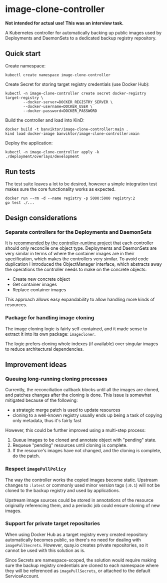 # image-clone-controller

**Not intended for actual use! This was an interview task.**

A Kubernetes controller for automatically backing up public images used by
Deployments and DaemonSets to a dedicated backup registry repository.

## Quick start

Create namespace:

    kubectl create namespace image-clone-controller

Create Secret for storing target registry credentials (use Docker Hub):

    kubectl -n image-clone-controller create secret docker-registry target-registry \
            --docker-server=DOCKER_REGISTRY_SERVER \
            --docker-username=DOCKER_USER \
            --docker-password=DOCKER_PASSWORD

Build the controller and load into KinD:

    docker build -t banviktor/image-clone-controller:main .
    kind load docker-image banviktor/image-clone-controller:main

Deploy the application:

    kubectl -n image-clone-controller apply -k ./deployment/overlays/development

## Run tests

The test suite leaves a lot to be desired, however a simple integration test
makes sure the core functionality works as expected.

    docker run --rm -d --name registry -p 5000:5000 registry:2
    go test ./...

## Design considerations

### Separate controllers for the Deployments and DaemonSets

It is [recommended by the controller-runtime project](https://github.com/kubernetes-sigs/controller-runtime/blob/master/FAQ.md#q-how-do-i-know-which-type-of-object-a-controller-references)
that each controller should only reconcile one object type. Deployments and 
DaemonSets are very similar in terms of where the container images are in their
specification, which makes the controllers very similar. To avoid code
duplication I introduced the ObjectManager interface, which abstracts away the
operations the controller needs to make on the concrete objects:

  - Create new concrete object
  - Get container images
  - Replace container images

This approach allows easy expandability to allow handling more kinds of 
resources.

### Package for handling image cloning

The image cloning logic is fairly self-contained, and it made sense to extract 
it into its own package: `imagecloner`.

The logic prefers cloning whole indexes (if available) over singular images to
reduce architectural dependencies.

## Improvement ideas

### Queuing long-running cloning processes

Currently, the reconciliation callback blocks until all the images are cloned,
and patches changes after the cloning is done. This issue is somewhat mitigated
because of the following:

  - a strategic merge patch is used to update resources
  - cloning to a well-known registry usually ends up being a task of copying 
    only metadata, thus it's fairly fast

However, this could be further improved using a multi-step process:

  1. Queue images to be cloned and annotate object with "pending" state.
  2. Requeue "pending" resources until cloning is complete.
  3. If the resource's images have not changed, and the cloning is complete, do 
     the patch.

### Respect `imagePullPolicy`

The way the controller works the copied images become static. Upstream changes
to `:latest` or commonly used minor version tags (`:0.1`) will not be cloned to
the backup registry and used by applications.

Upstream image sources could be stored in annotations of the resource
originally referencing them, and a periodic job could ensure cloning of new 
images.

### Support for private target repositories

When using Docker Hub as a target registry every created repository 
automatically becomes public, so there's no need for dealing with 
`imagePullSecrets`. However, quay.io creates private repositories, so it cannot
be used with this solution as is.

Since Secrets are namespace-scoped, the solution would require making sure the
backup registry credentials are cloned to each namespace where they will be
referenced as `imagePullSecrets`, or attached to the default ServiceAccount.
